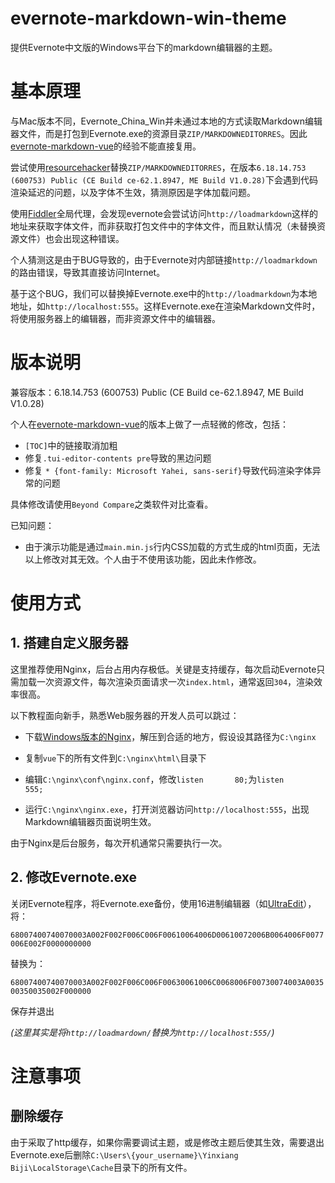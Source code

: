# evernote-markdown-win-theme

提供Evernote中文版的Windows平台下的markdown编辑器的主题。

# 基本原理

与Mac版本不同，Evernote_China_Win并未通过本地的方式读取Markdown编辑器文件，而是打包到Evernote.exe的资源目录`ZIP/MARKDOWNEDITORRES`。因此[evernote-markdown-vue](https://github.com/timothyzhw/evernote-markdown-vue)的经验不能直接复用。

尝试使用[resourcehacker](http://www.angusj.com/resourcehacker/#download)替换`ZIP/MARKDOWNEDITORRES`，在版本`6.18.14.753 (600753) Public (CE Build ce-62.1.8947, ME Build V1.0.28)`下会遇到代码渲染延迟的问题，以及字体不生效，猜测原因是字体加载问题。

使用[Fiddler](https://www.telerik.com/fiddler)全局代理，会发现evernote会尝试访问`http://loadmarkdown`这样的地址来获取字体文件，而非获取打包文件中的字体文件，而且默认情况（未替换资源文件）也会出现这种错误。

个人猜测这是由于BUG导致的，由于Evernote对内部链接`http://loadmarkdown`的路由错误，导致其直接访问Internet。

基于这个BUG，我们可以替换掉Evernote.exe中的`http://loadmarkdown`为本地地址，如`http://localhost:555`。这样Evernote.exe在渲染Markdown文件时，将使用服务器上的编辑器，而非资源文件中的编辑器。

# 版本说明

兼容版本：6.18.14.753 (600753) Public (CE Build ce-62.1.8947, ME Build V1.0.28)

个人在[evernote-markdown-vue](https://github.com/timothyzhw/evernote-markdown-vue)的版本上做了一点轻微的修改，包括：

- `[TOC]`中的链接取消加粗
- 修复`.tui-editor-contents pre`导致的黑边问题
- 修复 `* {font-family: Microsoft Yahei, sans-serif}`导致代码渲染字体异常的问题

具体修改请使用`Beyond Compare`之类软件对比查看。

已知问题：

- 由于演示功能是通过`main.min.js`行内CSS加载的方式生成的html页面，无法以上修改对其无效。个人由于不使用该功能，因此未作修改。

# 使用方式

## 1. 搭建自定义服务器

这里推荐使用Nginx，后台占用内存极低。关键是支持缓存，每次启动Evernote只需加载一次资源文件，每次渲染页面请求一次`index.html`，通常返回`304`，渲染效率很高。

以下教程面向新手，熟悉Web服务器的开发人员可以跳过：

- 下载[Windows版本的Nginx](https://nginx.org/en/download.html)，解压到合适的地方，假设设其路径为`C:\nginx`

- 复制`vue`下的所有文件到`C:\nginx\html\`目录下
- 编辑`C:\nginx\conf\nginx.conf`，修改`listen       80;`为`listen       555;`
- 运行`C:\nginx\nginx.exe`，打开浏览器访问`http://localhost:555`，出现Markdown编辑器页面说明生效。

由于Nginx是后台服务，每次开机通常只需要执行一次。

## 2. 修改Evernote.exe

关闭Evernote程序，将Evernote.exe备份，使用16进制编辑器（如[UltraEdit](https://www.ultraedit.com/)），将：

`68007400740070003A002F002F006C006F00610064006D00610072006B0064006F0077006E002F0000000000`

替换为：

`68007400740070003A002F002F006C006F00630061006C0068006F00730074003A003500350035002F000000`

保存并退出

*(这里其实是将`http://loadmardown/`替换为`http://localhost:555/`)*

# 注意事项

## 删除缓存

由于采取了http缓存，如果你需要调试主题，或是修改主题后使其生效，需要退出Evernote.exe后删除`C:\Users\{your_username}\Yinxiang Biji\LocalStorage\Cache`目录下的所有文件。
